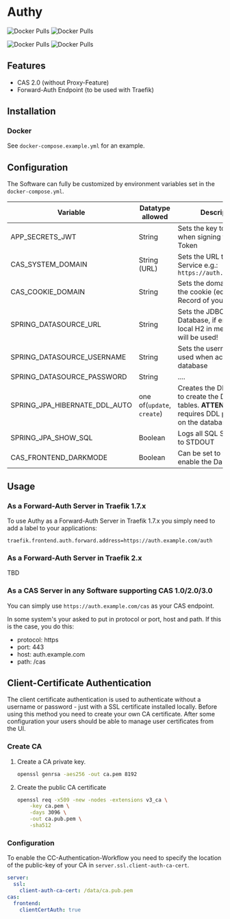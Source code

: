 # Authy

![Docker Pulls](https://img.shields.io/docker/pulls/sealife/forward-auth-server?style=for-the-badge)
![Docker Pulls](https://img.shields.io/docker/stars/sealife/forward-auth-server?style=for-the-badge)

![Docker Pulls](https://img.shields.io/microbadger/layers/sealife/forward-auth-server/develop?style=for-the-badge)
![Docker Pulls](https://img.shields.io/microbadger/image-size/sealife/forward-auth-server/develop?style=for-the-badge)

## Features

- CAS 2.0 (without Proxy-Feature)
- Forward-Auth Endpoint (to be used with Traefik)

## Installation

### Docker

See `docker-compose.example.yml` for an example.

## Configuration

The Software can fully be customized by environment variables set in the `docker-compose.yml`.

| Variable | Datatype allowed | Description |
| -------- | ---------------- | ----------- |
| APP_SECRETS_JWT | String | Sets the key to be used when signing the CAS Token |
| CAS_SYSTEM_DOMAIN | String (URL) | Sets the URL to the Authy Service e.g.: `https://auth.example.com` |
| CAS_COOKIE_DOMAIN | String | Sets the domain used for the cookie (equals to @-Record of your domain) |
| SPRING_DATASOURCE_URL | String | Sets the JDBC-Url to the Database, if empty, a local H2 in memory DB will be used! |
| SPRING_DATASOURCE_USERNAME | String | Sets the username to be used when accessing the database |
| SPRING_DATASOURCE_PASSWORD | String | .... |
| SPRING_JPA_HIBERNATE_DDL_AUTO | one of(`update`, `create`) | Creates the DDL scripts to create the Database tables. **ATTENTION**: User requires DDL permissions on the database. |
| SPRING_JPA_SHOW_SQL | Boolean | Logs all SQL Statements to STDOUT |
| CAS_FRONTEND_DARKMODE | Boolean | Can be set to `true` to enable the Dark-Mode |

## Usage

### As a Forward-Auth Server in Traefik 1.7.x

To use Authy as a Forward-Auth Server in Traefik 1.7.x you simply need to add a label to your applications:

```
traefik.frontend.auth.forward.address=https://auth.example.com/auth
```

### As a Forward-Auth Server in Traefik 2.x

TBD

### As a CAS Server in any Software supporting CAS 1.0/2.0/3.0

You can simply use ```https://auth.example.com/cas``` as your CAS endpoint.

In some system's your asked to put in protocol or port, host and path.
If this is the case, you do this: 

- protocol: https
- port: 443
- host: auth.example.com
- path: /cas

## Client-Certificate Authentication

The client certificate authentication is used to authenticate without a username or password - just with a SSL certificate installed locally.
Before using this method you need to create your own CA certificate.
After some configuration your users should be able to manage user certificates from the UI.

### Create CA

1. Create a CA private key.
    ```bash
   openssl genrsa -aes256 -out ca.pem 8192
    ```
2. Create the public CA certificate
    ```bash
   openssl req -x509 -new -nodes -extensions v3_ca \
        -key ca.pem \
        -days 3096 \
        -out ca.pub.pem \
        -sha512
    ```

### Configuration

To enable the CC-Authentication-Workflow you need to specify the location of the public-key of your CA in ``server.ssl.client-auth-ca-cert``.

```yaml
server:
  ssl:
    client-auth-ca-cert: /data/ca.pub.pem
cas:
  frontend:
    clientCertAuth: true    
```